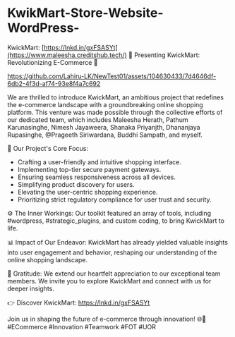 # KwikMart-Store-Website-WordPress-
KwickMart: [https://lnkd.in/gxFSASYt](https://www.maleesha.creditshub.tech/)
🛒 Presenting KwickMart: Revolutionizing E-Commerce 🚀

https://github.com/Lahiru-LK/NewTest01/assets/104630433/7d4646df-6db2-4f3d-af74-93e8f4a7c692

We are thrilled to introduce KwickMart, an ambitious project that redefines the e-commerce landscape with a groundbreaking online shopping platform. This venture was made possible through the collective efforts of our dedicated team, which includes Maleesha Herath, Pathum Karunasinghe, Nimesh Jayaweera, Shanaka Priyanjth, Dhananjaya Rupasinghe, @Prageeth Siriwardana, Buddhi Sampath, and myself.

🌟 Our Project's Core Focus:
- Crafting a user-friendly and intuitive shopping interface.
- Implementing top-tier secure payment gateways.
- Ensuring seamless responsiveness across all devices.
- Simplifying product discovery for users.
- Elevating the user-centric shopping experience.
- Prioritizing strict regulatory compliance for user trust and security.

⚙️ The Inner Workings:
Our toolkit featured an array of tools, including #wordpress, #strategic_plugins, and custom coding, to bring KwickMart to life.

📊 Impact of Our Endeavor:
KwickMart has already yielded valuable insights into user engagement and behavior, reshaping our understanding of the online shopping landscape.

🙌 Gratitude:
We extend our heartfelt appreciation to our exceptional team members. We invite you to explore KwickMart and connect with us for deeper insights.

👉 Discover KwickMart: https://lnkd.in/gxFSASYt

Join us in shaping the future of e-commerce through innovation! 🌐💼 #ECommerce #Innovation #Teamwork #FOT #UOR

